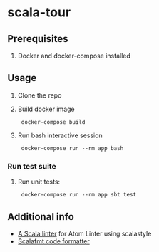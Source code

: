 # scala-tour

## Prerequisites

1. Docker and docker-compose installed

## Usage

1. Clone the repo

1. Build docker image

        docker-compose build

1. Run bash interactive session

        docker-compose run --rm app bash


### Run test suite

1. Run unit tests:

        docker-compose run --rm app sbt test

## Additional info

* [A Scala linter](https://atom.io/packages/linter-scalastyle) for Atom Linter using scalastyle
* [Scalafmt code formatter](https://scalameta.org/scalafmt/)
